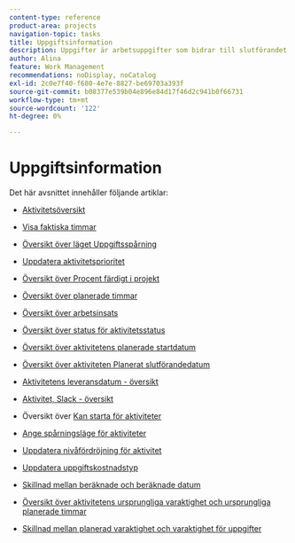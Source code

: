 ```yaml
---
content-type: reference
product-area: projects
navigation-topic: tasks
title: Uppgiftsinformation
description: Uppgifter är arbetsuppgifter som bidrar till slutförandet av ett projekt i Adobe Workfront. Läs mer om uppgiftsinformation i följande artiklar.
author: Alina
feature: Work Management
recommendations: noDisplay, noCatalog
exl-id: 2c0e7f40-f680-4e7e-8827-be69703a393f
source-git-commit: b08377e539b04e896e84d17f46d2c941b0f66731
workflow-type: tm+mt
source-wordcount: '122'
ht-degree: 0%

---
```


# Uppgiftsinformation

Det här avsnittet innehåller följande artiklar:

* [Aktivitetsöversikt](../../../manage-work/tasks/task-information/tasks-overview.md)
* [Visa faktiska timmar](../../../manage-work/tasks/task-information/actual-hours.md)
* [Översikt över läget Uppgiftsspårning](../../../manage-work/tasks/task-information/task-tracking-mode.md)
* [Uppdatera aktivitetsprioritet](../../../manage-work/tasks/task-information/task-priority.md)
* [Översikt över Procent färdigt i projekt](../../../manage-work/tasks/task-information/project-percent-complete.md)
* [Översikt över planerade timmar](../../../manage-work/tasks/task-information/planned-hours.md)
* [Översikt över arbetsinsats](../../../manage-work/tasks/task-information/work-effort.md)
* [Översikt över status för aktivitetsstatus](../../../manage-work/tasks/task-information/task-progress-status.md)
* [Översikt över aktivitetens planerade startdatum](../../../manage-work/tasks/task-information/task-planned-start-date.md)
* [Översikt över aktiviteten Planerat slutförandedatum](../../../manage-work/tasks/task-information/task-planned-completion-date.md)
* [Aktivitetens leveransdatum - översikt](../../../manage-work/tasks/task-information/handoff-task-date.md)
* [Aktivitet, Slack - översikt](../../../manage-work/tasks/task-information/task-slack-date.md)
* Översikt över [ Kan starta för aktiviteter ](../../../manage-work/tasks/task-information/can-start-task-overview.md)
* [Ange spårningsläge för aktiviteter](../../../manage-work/tasks/task-information/set-tracking-mode-for-tasks.md)
* [Uppdatera nivåfördröjning för aktivitet](../../../manage-work/tasks/task-information/task-leveling-delay.md)
* [Uppdatera uppgiftskostnadstyp](../../../manage-work/tasks/task-information/update-task-cost-type.md)
* [Skillnad mellan beräknade och beräknade datum](../../../manage-work/tasks/task-information/differentiate-projected-estimated-dates.md)
* [Översikt över aktivitetens ursprungliga varaktighet och ursprungliga planerade timmar](../../../manage-work/tasks/task-information/task-original-duration-and-original-planned-hours.md)
* [Skillnad mellan planerad varaktighet och varaktighet för uppgifter](../../../manage-work/tasks/task-information/planned-duration-vs-duration-for-tasks.md)

  <!--
  <li><a href="../../../manage-work/tasks/task-information/project-task-issue-dates.md">Overview of project, task, and issue dates</a> </li>
  -->
